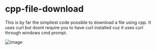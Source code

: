 # cpp-file-download
This is by far the simpliest code possible to download a file using cpp.
It uses curl but dosnt require you to have curl installed cuz it uses
curl through windows cmd prompt.


![image](https://user-images.githubusercontent.com/72428571/166098140-5bfe3808-e434-49fe-9acc-26a5d9df26b3.png)
